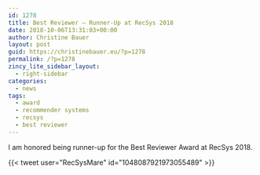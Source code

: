 ```yaml
---
id: 1278
title: Best Reviewer – Runner-Up at RecSys 2018
date: 2018-10-06T13:31:03+00:00
author: Christine Bauer
layout: post
guid: https://christinebauer.eu/?p=1278
permalink: /?p=1278
zincy_lite_sidebar_layout:
  - right-sidebar
categories:
  - news
tags:
  - award
  - recommender systems
  - recsys
  - best reviewer
---
```

I am honored being runner-up for the Best Reviewer Award at RecSys 2018.

{{< tweet user="RecSysMare" id="1048087921973055489" >}}
